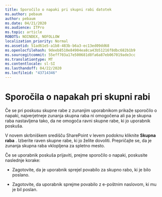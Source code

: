 ```yaml
---
title: Sporočilo o napaki pri skupni rabi datotek
ms.author: pebaum
author: pebaum
ms.date: 04/21/2020
ms.audience: ITPro
ms.topic: article
ROBOTS: NOINDEX, NOFOLLOW
localization_priority: Normal
ms.assetid: 51ad61e5-a1b8-483b-b6a3-ec13ed09dd68
ms.openlocfilehash: 9deeb8510e84904ea8ca43b51216f8dbc682b1b9
ms.sourcegitcommit: 55eff703a17e500681d8fa6a87eb067019ade3cc
ms.translationtype: MT
ms.contentlocale: sl-SI
ms.lasthandoff: 04/22/2020
ms.locfileid: "43714346"
---
```

# <a name="error-messages-when-sharing"></a>Sporočila o napakah pri skupni rabi

Če se pri poskusu skupne rabe z zunanjim uporabnikom prikaže sporočilo o napaki, najverjetneje zunanja skupna raba ni omogočena ali pa je skupna raba nastavljena tako, da ne omogoča ravni skupne rabe, ki jo uporabnik poskuša.
  
V novem skrbniškem središču SharePoint v levem podoknu kliknite **Skupna raba** . Izberite raven skupne rabe, ki jo želite dovoliti. Prepričajte se, da je zunanja skupna raba vklopljena za spletno mesto. 
  
Če se uporabnik poskuša prijaviti, prejme sporočilo o napaki, poskusite naslednje korake:
  
- Zagotovite, da je uporabnik sprejel povabilo za skupno rabo, ki je bilo poslano.
    
- Zagotovite, da uporabnik sprejme povabilo z e-poštnim naslovom, ki mu je bil poslan.
    

